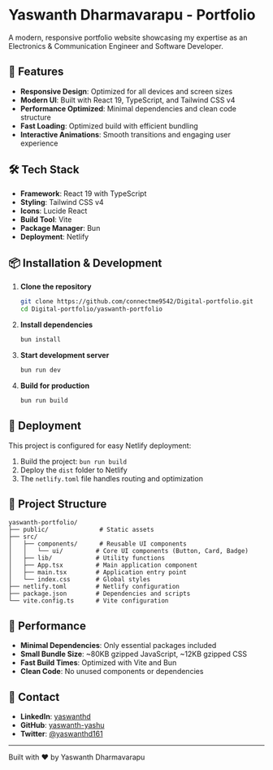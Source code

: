 # Yaswanth Dharmavarapu - Portfolio

A modern, responsive portfolio website showcasing my expertise as an Electronics & Communication Engineer and Software Developer.

## 🚀 Features

- **Responsive Design**: Optimized for all devices and screen sizes
- **Modern UI**: Built with React 19, TypeScript, and Tailwind CSS v4
- **Performance Optimized**: Minimal dependencies and clean code structure
- **Fast Loading**: Optimized build with efficient bundling
- **Interactive Animations**: Smooth transitions and engaging user experience

## 🛠️ Tech Stack

- **Framework**: React 19 with TypeScript
- **Styling**: Tailwind CSS v4
- **Icons**: Lucide React
- **Build Tool**: Vite
- **Package Manager**: Bun
- **Deployment**: Netlify

## 📦 Installation & Development

1. **Clone the repository**
   ```bash
   git clone https://github.com/connectme9542/Digital-portfolio.git
   cd Digital-portfolio/yaswanth-portfolio
   ```

2. **Install dependencies**
   ```bash
   bun install
   ```

3. **Start development server**
   ```bash
   bun run dev
   ```

4. **Build for production**
   ```bash
   bun run build
   ```

## 🚀 Deployment

This project is configured for easy Netlify deployment:

1. Build the project: `bun run build`
2. Deploy the `dist` folder to Netlify
3. The `netlify.toml` file handles routing and optimization

## 📁 Project Structure

```
yaswanth-portfolio/
├── public/              # Static assets
├── src/
│   ├── components/      # Reusable UI components
│   │   └── ui/         # Core UI components (Button, Card, Badge)
│   ├── lib/            # Utility functions
│   ├── App.tsx         # Main application component
│   ├── main.tsx        # Application entry point
│   └── index.css       # Global styles
├── netlify.toml        # Netlify configuration
├── package.json        # Dependencies and scripts
└── vite.config.ts      # Vite configuration
```

## 🎯 Performance

- **Minimal Dependencies**: Only essential packages included
- **Small Bundle Size**: ~80KB gzipped JavaScript, ~12KB gzipped CSS
- **Fast Build Times**: Optimized with Vite and Bun
- **Clean Code**: No unused components or dependencies

## 📧 Contact

- **LinkedIn**: [yaswanthd](https://www.linkedin.com/in/yaswanthd)
- **GitHub**: [yaswanth-yashu](https://github.com/yaswanth-yashu)
- **Twitter**: [@yaswanthd161](https://twitter.com/yaswanthd161)

---

Built with ❤️ by Yaswanth Dharmavarapu